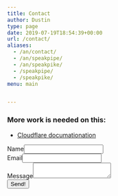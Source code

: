 ```yaml
---
title: Contact
author: Dustin
type: page
date: 2019-07-19T18:54:39+00:00
url: /contact/
aliases:
  - /an/contact/
  - /an/speakpipe/
  - /an/speakpike/
  - /speakpipe/
  - /speakpike/
menu: main


---
```

### More work is needed on this:
- [Cloudflare documationation](https://developers.cloudflare.com/pages/platform/functions/plugins/mailchannels/)

<form data-static-form-name="contact">
  <div>
    <label>Name<input type="text" name="name" /></label>
  </div>
  <div>
    <label>Email<input type="email" name="email" /></label>
  </div>
  <div>
    <label>Message<textarea name="message"></textarea></label>
  </div>
  <button type="submit">Send!</button>
</form>